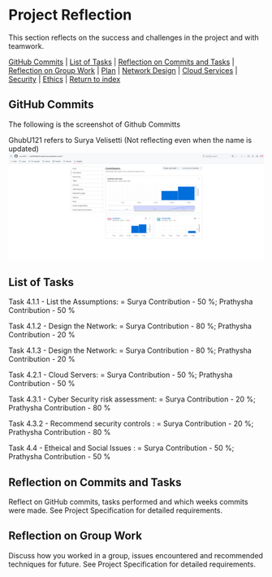 # Project Reflection
This section reflects on the success and challenges in the project and with teamwork.

[GitHub Commits](#github-commits) | [List of Tasks](#list-of-tasks) | [Reflection on Commits and Tasks](#reflection-on-commits-and-tasks) | [Reflection on Group Work](#reflection-on-group-work) | [Plan](./plan.md) | [Network Design](./network.md) | [Cloud Services](./cloud.md) | [Security](./security.md) | [Ethics](./ethics.md) | [Return to index](./README.md)

## GitHub Commits
The following is the screenshot of Github Committs

GhubU121 refers to Surya Velisetti (Not reflecting even when the name is updated)
![Git Hub Commits](images/GithubCommits.png) 

## List of Tasks

Task 4.1.1 - List the Assumptions: = Surya Contribution - 50 %; Prathysha Contribution - 50 % 

Task 4.1.2 - Design the Network: = Surya Contribution - 80 %; Prathysha Contribution - 20 %

Task 4.1.3 - Design the Network: = Surya Contribution - 80 %; Prathysha Contribution - 20 % 

Task 4.2.1 - Cloud Servers: = Surya Contribution - 50 %; Prathysha Contribution - 50 %  

Task 4.3.1 - Cyber Security risk assessment: = Surya Contribution - 20 %; Prathysha Contribution - 80 %

Task 4.3.2 - Recommend security controls : = Surya Contribution - 20 %; Prathysha Contribution - 80 % 

Task 4.4 - Etheical and Social Issues : = Surya Contribution - 50 %; Prathysha Contribution - 50 % 


## Reflection on Commits and Tasks
Reflect on GitHub commits, tasks performed and which weeks commits were made. See Project Specification for detailed requirements. 

## Reflection on Group Work
Discuss how you worked in a group, issues encountered and recommended techniques for future. See Project Specification for detailed requirements.
